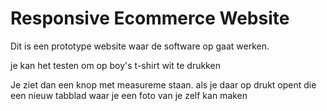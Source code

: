 # Responsive Ecommerce Website

Dit is een prototype website waar de software op gaat werken.

je kan het testen om op boy's t-shirt wit te drukken

Je ziet dan een knop met measureme staan. als je daar op drukt opent die een nieuw tabblad waar je een foto van je zelf kan maken
